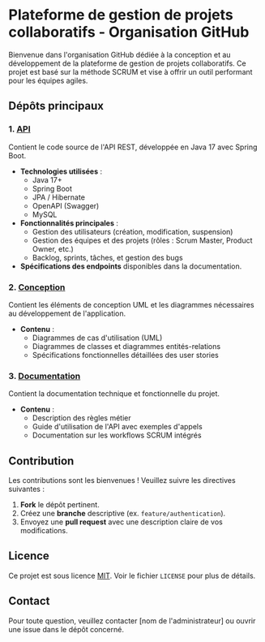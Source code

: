 # Plateforme de gestion de projets collaboratifs - Organisation GitHub

Bienvenue dans l'organisation GitHub dédiée à la conception et au développement de la plateforme de gestion de projets collaboratifs. Ce projet est basé sur la méthode SCRUM et vise à offrir un outil performant pour les équipes agiles.

## Dépôts principaux

### 1. [API](https://github.com/2024-D10-groupe-7/api)
Contient le code source de l'API REST, développée en Java 17 avec Spring Boot.

- **Technologies utilisées** :
  - Java 17+
  - Spring Boot
  - JPA / Hibernate
  - OpenAPI (Swagger)
  - MySQL
- **Fonctionnalités principales** :
  - Gestion des utilisateurs (création, modification, suspension)
  - Gestion des équipes et des projets (rôles : Scrum Master, Product Owner, etc.)
  - Backlog, sprints, tâches, et gestion des bugs
- **Spécifications des endpoints** disponibles dans la documentation.

### 2. [Conception](https://github.com/2024-D10-groupe-7/conception)
Contient les éléments de conception UML et les diagrammes nécessaires au développement de l'application.

- **Contenu** :
  - Diagrammes de cas d'utilisation (UML)
  - Diagrammes de classes et diagrammes entités-relations
  - Spécifications fonctionnelles détaillées des user stories

### 3. [Documentation](https://github.com/organization/documentation)
Contient la documentation technique et fonctionnelle du projet.

- **Contenu** :
  - Description des règles métier
  - Guide d'utilisation de l'API avec exemples d'appels
  - Documentation sur les workflows SCRUM intégrés

## Contribution

Les contributions sont les bienvenues ! Veuillez suivre les directives suivantes :

1. **Fork** le dépôt pertinent.
2. Créez une **branche** descriptive (ex. `feature/authentication`).
3. Envoyez une **pull request** avec une description claire de vos modifications.

## Licence

Ce projet est sous licence [MIT](https://opensource.org/licenses/MIT). Voir le fichier `LICENSE` pour plus de détails.

## Contact

Pour toute question, veuillez contacter [nom de l'administrateur] ou ouvrir une issue dans le dépôt concerné.
